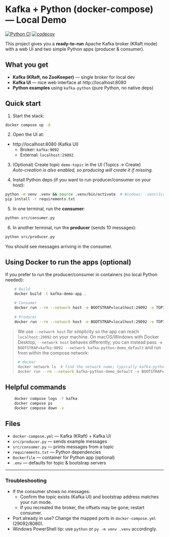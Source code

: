 # Kafka + Python (docker-compose) — Local Demo

[![Python CI](https://github.com/SidharthaManriquez44/stream-store/actions/workflows/ci.yml/badge.svg)](https://github.com/SidharthaManriquez44/stream-store/actions/workflows/ci.yml)
[![codecov](https://codecov.io/gh/SidharthaManriquez44/stream-store/graph/badge.svg?token=XReaSasRWe)](https://codecov.io/gh/SidharthaManriquez44/stream-store)

This project gives you a **ready-to-run** Apache Kafka broker (KRaft mode) with a web UI and two simple Python apps (producer & consumer).

## What you get
- **Kafka (KRaft, no ZooKeeper)** — single broker for local dev
- **Kafka UI** — nice web interface at http://localhost:8080
- **Python examples** using `kafka-python` (pure Python, no native deps)

## Quick start

1) Start the stack:
```bash
docker compose up -d
```

2) Open the UI at:
- http://localhost:8080  (Kafka UI)
  - Broker: `kafka:9092`
  - External: `localhost:29092`

3) (Optional) Create topic `demo-topic` in the UI (Topics → Create)  
   *Auto-creation is also enabled, so producing will create it if missing.*

4) Install Python deps (if you want to run producer/consumer on your host):
```bash
python -m venv .venv && source .venv/bin/activate  # Windows: .venv\Scripts\activate
pip install -r requirements.txt
```

5) In one terminal, run the **consumer**:
```bash
python src/consumer.py
```

6) In another terminal, run the **producer** (sends 10 messages):
```bash
python src/producer.py
```

You should see messages arriving in the consumer.

## Using Docker to run the apps (optional)

If you prefer to run the producer/consumer in containers (no local Python needed):

```bash
    # Build
    docker build -t kafka-demo-app .
    
    # Consumer
    docker run --rm --network host -e BOOTSTRAP=localhost:29092 -e TOPIC=demo-topic kafka-demo-app python src/consumer.py
    
    # Producer
    docker run --rm --network host -e BOOTSTRAP=localhost:29092 -e TOPIC=demo-topic kafka-demo-app python src/producer.py
```

> We use `--network host` for simplicity so the app can reach `localhost:29092` on your machine. On macOS/Windows with Docker Desktop, `--network host` behaves differently; you can instead pass `-e BOOTSTRAP=kafka:9092 --network kafka-python-demo_default` and run from within the compose network:
> 
> ```bash
> # docker
> docker network ls  # find the network name; typically kafka-python-demo_default
> docker run --rm --network kafka-python-demo_default -e BOOTSTRAP=kafka:9092 -e TOPIC=demo-topic kafka-demo-app python src/producer.py
> ```

## Helpful commands

```bash
    docker compose logs -f kafka
    docker compose ps
    docker compose down -v
```

## Files

- `docker-compose.yml` — Kafka (KRaft) + Kafka UI
- `src/producer.py` — sends example messages
- `src/consumer.py` — prints messages from a topic
- `requirements.txt` — Python dependencies
- `Dockerfile` — container for Python app (optional)
- `.env` — defaults for topic & bootstrap servers

---

### Troubleshooting

- If the consumer shows no messages:
  - Confirm the topic exists (Kafka UI) and bootstrap address matches your run mode.
  - If you recreated the broker, the offsets may be gone; restart consumer.
- Port already in use? Change the mapped ports in `docker-compose.yml` (29092/8080).
- Windows PowerShell tip: use `python` or `py -m venv .venv` accordingly.

